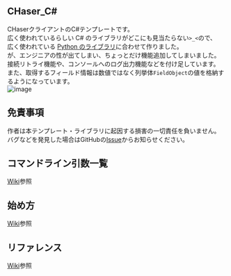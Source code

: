 ## CHaser_C#
CHaserクライアントのC#テンプレートです。  
広く使われているらしい C# のライブラリがどこにも見当たらない`>_<`ので、  
広く使われている [Python のライブラリ](https://github.com/tomio2480/chaser-python)に合わせて作りました。   
が、エンジニアの性が出てしまい、ちょっとだけ機能追加してしまいました。  
接続リトライ機能や、コンソールへのログ出力機能などを付け足しています。  
また、取得するフィールド情報は数値ではなく列挙体`FieldObject`の値を格納するようになっています。  
![image](https://github.com/s1v/CHaser_CSharp/assets/20382337/15c43b9a-f833-44bc-a575-ef773011a853)

## 免責事項
作者は本テンプレート・ライブラリに起因する損害の一切責任を負いません。  
バグなどを発見した場合はGitHubの[Issue](https://github.com/s1v/CHaser_CSharp/issues)からお知らせください。

## コマンドライン引数一覧
[Wiki](https://github.com/s1v/CHaser_CSharp/wiki/%E3%82%B3%E3%83%9E%E3%83%B3%E3%83%89%E3%83%A9%E3%82%A4%E3%83%B3%E5%BC%95%E6%95%B0%E4%B8%80%E8%A6%A7)参照

## 始め方
[Wiki](https://github.com/s1v/CHaser_CSharp/wiki/%E5%A7%8B%E3%82%81%E6%96%B9)参照

## リファレンス
[Wiki](https://github.com/s1v/CHaser_CSharp/wiki/CHaser_C%23-%E3%83%AA%E3%83%95%E3%82%A1%E3%83%AC%E3%83%B3%E3%82%B9)参照
